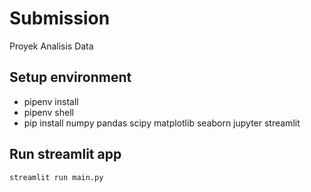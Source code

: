 # Submission
Proyek Analisis Data

## Setup environment
- pipenv install
- pipenv shell
- pip install numpy pandas scipy matplotlib seaborn jupyter streamlit  

## Run streamlit app
```
streamlit run main.py
```

